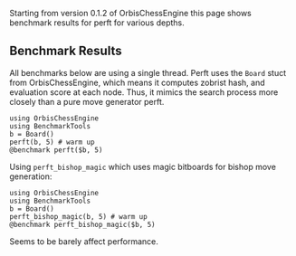 Starting from version 0.1.2 of OrbisChessEngine this page shows benchmark results for perft for various depths.

## Benchmark Results

All benchmarks below are using a single thread. Perft uses the `Board` stuct from OrbisChessEngine, which means it computes 
zobrist hash, and evaluation score at each node. Thus, it mimics the search process more closely than a pure move generator perft.
```@example
using OrbisChessEngine
using BenchmarkTools
b = Board()
perft(b, 5) # warm up
@benchmark perft($b, 5)
```

Using `perft_bishop_magic` which uses magic bitboards for bishop move generation:
```@example
using OrbisChessEngine
using BenchmarkTools
b = Board()
perft_bishop_magic(b, 5) # warm up
@benchmark perft_bishop_magic($b, 5)
```
Seems to be barely affect performance.
